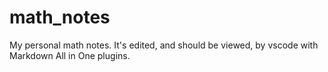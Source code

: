 # math_notes

My personal math notes. It's edited, and should be viewed, by vscode with Markdown All in One plugins.
